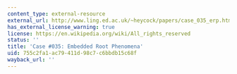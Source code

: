 ```yaml
---
content_type: external-resource
external_url: http://www.ling.ed.ac.uk/~heycock/papers/case_035_erp.html
has_external_license_warning: true
license: https://en.wikipedia.org/wiki/All_rights_reserved
status: ''
title: 'Case #035: Embedded Root Phenomena'
uid: 755c2fa1-ac79-411d-98c7-c6bbdb15c68f
wayback_url: ''
---
```


